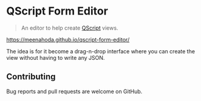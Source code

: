# QScript Form Editor

> An editor to help create [QScript](https://github.com/wmfs/qscript) views.

https://meenahoda.github.io/qscript-form-editor/

The idea is for it become a drag-n-drop interface where you can create the view without having to write any JSON.

## Contributing

Bug reports and pull requests are welcome on GitHub.
